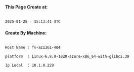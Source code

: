 
   
#### This Page Create at:

```bash

2025-01-28 - 15:13:41 UTC

```

#### Create By Machine:

```bash

Host Name : fv-az1361-404

platform  : Linux-6.8.0-1020-azure-x86_64-with-glibc2.39

Ip Local  : 10.1.0.229

```

